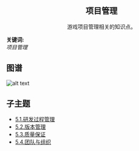 <h2 align="center">项目管理</h2>
<p align="center">游戏项目管理相关的知识点。</p>

**关键词:**<br/> 
*项目管理*

## 图谱
![alt text](https://github.com/gonglei007/GameDevMind/blob/main/exports/5.项目管理.png?raw=true)

## 子主题
* [5.1.研发过程管理](https://github.com/gonglei007/GameDevMind/blob/main/mds/5.1.研发过程管理.md)
* [5.2.版本管理](https://github.com/gonglei007/GameDevMind/blob/main/mds/5.1.版本管理.md)
* [5.3.质量保证](https://github.com/gonglei007/GameDevMind/blob/main/mds/5.3.质量保证.md)
* [5.4.团队与组织](https://github.com/gonglei007/GameDevMind/blob/main/mds/5.4.团队与组织.md)
